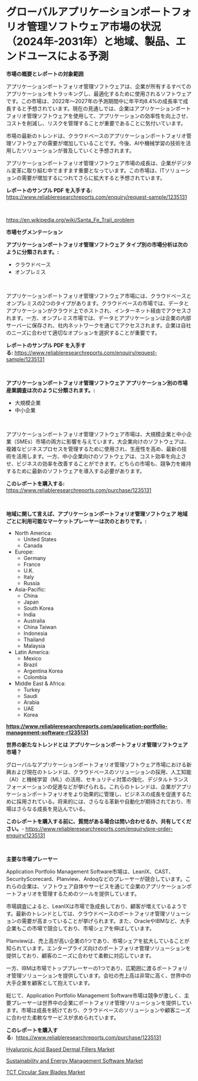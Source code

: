 <p><h1>グローバルアプリケーションポートフォリオ管理ソフトウェア市場の状況（2024年-2031年）と地域、製品、エンドユースによる予測</h1></p><p><strong>市場の概要とレポートの対象範囲</strong></p>
<p><p>アプリケーションポートフォリオ管理ソフトウェアは、企業が所有するすべてのアプリケーションをトラッキングし、最適化するために使用されるソフトウェアです。この市場は、2022年〜2027年の予測期間中に年平均8.4%の成長率で成長すると予想されています。現在の見通しでは、企業はアプリケーションポートフォリオ管理ソフトウェアを使用して、アプリケーションの効率性を向上させ、コストを削減し、リスクを管理することが重要であることに気付いています。</p><p>市場の最新のトレンドは、クラウドベースのアプリケーションポートフォリオ管理ソフトウェアの需要が増加していることです。今後、AIや機械学習の技術を活用したソリューションが普及していくと予想されます。</p><p>アプリケーションポートフォリオ管理ソフトウェア市場の成長は、企業がデジタル変革に取り組む中でますます重要となっています。この市場は、ITソリューションの需要が増加するにつれてさらに拡大すると予想されています。</p></p>
<p><strong>レポートのサンプル PDF を入手する:</strong> <a href="https://www.reliableresearchreports.com/enquiry/request-sample/1235131">https://www.reliableresearchreports.com/enquiry/request-sample/1235131</a></p>
<p>&nbsp;</p>
<p><a href="https://en.wikipedia.org/wiki/Santa_Fe_Trail_problem">https://en.wikipedia.org/wiki/Santa_Fe_Trail_problem</a></p>
<p><strong>市場セグメンテーション</strong></p>
<p><strong>アプリケーションポートフォリオ管理ソフトウェア タイプ別の市場分析は次のように分類されます。:</strong></p>
<p><ul><li>クラウドベース</li><li>オンプレミス</li></ul></p>
<p>&nbsp;</p>
<p><p>アプリケーションポートフォリオ管理ソフトウェア市場には、クラウドベースとオンプレミスの2つのタイプがあります。クラウドベースの市場では、データとアプリケーションがクラウド上でホストされ、インターネット経由でアクセスされます。一方、オンプレミス市場では、データとアプリケーションは企業の内部サーバーに保存され、社内ネットワークを通じてアクセスされます。企業は自社のニーズに合わせて適切なオプションを選択することが重要です。</p></p>
<p><strong>レポートのサンプル PDF を入手する:</strong>&nbsp;<a href="https://www.reliableresearchreports.com/enquiry/request-sample/1235131">https://www.reliableresearchreports.com/enquiry/request-sample/1235131</a></p>
<p>&nbsp;</p>
<p><strong> アプリケーションポートフォリオ管理ソフトウェア アプリケーション別の市場産業調査は次のように分類されます。:</strong></p>
<p><ul><li>大規模企業</li><li>中小企業</li></ul></p>
<p>&nbsp;</p>
<p><p>アプリケーションポートフォリオ管理ソフトウェア市場は、大規模企業と中小企業（SMEs）市場の両方に影響を与えています。大企業向けのソフトウェアは、複雑なビジネスプロセスを管理するために使用され、生産性を高め、最新の技術を活用します。一方、中小企業向けのソフトウェアは、コスト効率を向上させ、ビジネスの効率を改善することができます。どちらの市場も、競争力を維持するために最新のソフトウェアを導入する必要があります。</p></p>
<p><strong>このレポートを購入する:</strong>&nbsp; <a href="https://www.reliableresearchreports.com/purchase/1235131">https://www.reliableresearchreports.com/purchase/1235131</a></p>
<p>&nbsp;</p>
<p><strong>地域に関して言えば、アプリケーションポートフォリオ管理ソフトウェア 地域ごとに利用可能なマーケットプレーヤーは次のとおりです。:</strong></p>
<p><ul>
    <li>
        North America:
        <ul>
            <li>United States</li>
            <li>Canada</li>
        </ul>
    </li>
    <li>
        Europe:
        <ul>
            <li>Germany</li>
            <li>France</li>
            <li>U.K.</li>
            <li>Italy</li>
            <li>Russia</li>
        </ul>
    </li>
    <li>
        Asia-Pacific:
        <ul>
            <li>China</li>
            <li>Japan</li>
            <li>South Korea</li>
            <li>India</li>
            <li>Australia</li>
            <li>China Taiwan</li>
            <li>Indonesia</li>
            <li>Thailand</li>
            <li>Malaysia</li>
        </ul>
    </li>
    <li>
        Latin America:
        <ul>
            <li>Mexico</li>
            <li>Brazil</li>
            <li>Argentina Korea</li>
            <li>Colombia</li>
        </ul>
    </li>
    <li>
        Middle East & Africa:
        <ul>
            <li>Turkey</li>
            <li>Saudi</li>
            <li>Arabia</li>
            <li>UAE</li>
            <li>Korea</li>
        </ul>
    </li>
    </ul></p>
<p><strong><a href="https://www.reliableresearchreports.com/application-portfolio-management-software-r1235131">https://www.reliableresearchreports.com/application-portfolio-management-software-r1235131</a></strong>&nbsp;</p>
<p><strong>世界の新たなトレンドとは アプリケーションポートフォリオ管理ソフトウェア 市場？</strong></p>
<p><p>グローバルなアプリケーションポートフォリオ管理ソフトウェア市場における新興および現在のトレンドは、クラウドベースのソリューションの採用、人工知能（AI）と機械学習（ML）の活用、セキュリティ対策の強化、デジタルトランスフォーメーションの促進などが挙げられる。これらのトレンドは、企業がアプリケーションポートフォリオをより効果的に管理し、ビジネスの成長を促進するために採用されている。将来的には、さらなる革新や自動化が期待されており、市場はさらなる成長を見込んでいる。</p></p>
<p><strong>このレポートを購入する前に、質問がある場合は問い合わせるか、共有してください。</strong>- <a href="https://www.reliableresearchreports.com/enquiry/pre-order-enquiry/1235131">https://www.reliableresearchreports.com/enquiry/pre-order-enquiry/1235131</a></p>
<p>&nbsp;</p>
<p><strong>主要な市場プレーヤー</strong></p>
<p><p>Application Portfolio Management Software市場は、LeanIX、CAST、SecurityScorecard、Planview、Ardoqなどのプレーヤーが競合しています。これらの企業は、ソフトウェア自体やサービスを通じて企業のアプリケーションポートフォリオを管理するためのツールを提供しています。</p><p>市場調査によると、LeanIXは市場で急成長しており、顧客が増えているようです。最新のトレンドとしては、クラウドベースのポートフォリオ管理ソリューションの需要が高まっていることが挙げられます。また、OracleやIBMなど、大手企業もこの市場で競合しており、市場シェアを伸ばしています。</p><p>Planviewは、売上高が高い企業の1つであり、市場シェアを拡大していることが知られています。エンタープライズ向けのポートフォリオ管理ソリューションを提供しており、顧客のニーズに合わせて柔軟に対応しています。</p><p>一方、IBMは市場でトッププレーヤーの1つであり、広範囲に渡るポートフォリオ管理ソリューションを提供しています。会社の売上高は非常に高く、世界中の大手企業を顧客として抱えています。</p><p>総じて、Application Portfolio Management Software市場は競争が激しく、主要プレーヤーは世界中の企業にポートフォリオ管理ソリューションを提供しています。市場は成長を続けており、クラウドベースのソリューションや顧客ニーズに合わせた柔軟なサービスが求められています。</p></p>
<p><strong>このレポートを購入する:</strong>&nbsp;&nbsp;<a href="https://www.reliableresearchreports.com/purchase/1235131">https://www.reliableresearchreports.com/purchase/1235131</a></p>
<p><p><a href="https://github.com/waylose1223/Market-Research-Report-List-1/blob/main/hyaluronic-acid-based-dermal-fillers-market.md">Hyaluronic Acid Based Dermal Fillers Market</a></p><p><a href="https://issuu.com/reportprime-2/docs/sustainability-and-energy-management-software-mark">Sustainability and Energy Management Software Market</a></p><p><a href="https://github.com/sardarp081/Market-Research-Report-List-1/blob/main/tct-circular-saw-blades-market.md">TCT Circular Saw Blades Market</a></p></p>